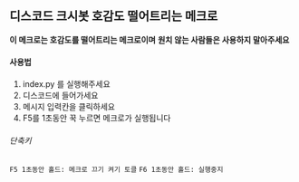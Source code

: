 ## 디스코드 크시봇 호감도 떨어트리는 메크로

__이 메크로는 호감도를 떨어트리는 메크로이며__
__원치 않는 사람들은 사용하지 말아주세요__


#### 사용법

1. index.py 를 실행해주세요
2. 디스코드에 들어가세요
3. 메시지 입력칸을 클릭하세요
4. F5를 1초동안 꾹 누르면 메크로가 실행됩니다
###### 단축키
```F5 1초동안 홀드: 메크로 끄기 켜기 토클```
```F6 1초동안 홀드: 실행중지```
